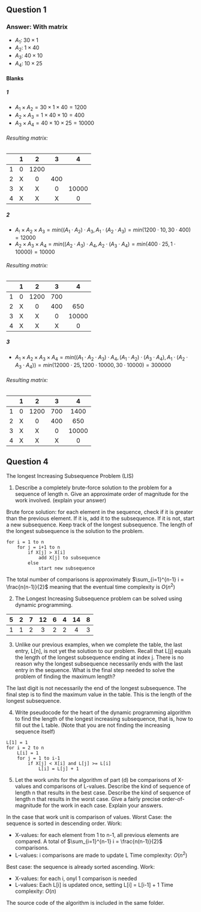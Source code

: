 ## Question 1
### Answer: With matrix 
- $A_1: \; 30\times 1$
- $A_2: \; 1\times 40$
- $A_3: \; 40\times 10$
- $A_4: \; 10\times 25$
#### Blanks
##### 1
- $A_1 \times A_2 = 30 \times 1 \times 40 = 1200$
- $A_2 \times A_3 = 1 \times 40 \times 10 = 400$
- $A_3 \times A_4 = 40 \times 10 \times 25 = 10000$
###### Resulting matrix:
||1|2|3|4|
|:-:|:-:|:-:|:-:|:-:|
|1|0|1200|||
|2|X|0|400||
|3|X|X|0|10000|
|4|X|X|X|0|
##### 2
- $A_! \times A_2 \times A_3 = min((A_1\cdot A_2)\cdot A_3, A_1\cdot (A_2\cdot A_3) = min(1200 \cdot 10, 30 \cdot 400) = 12000$
- $A_2 \times A_3 \times A_4 = min((A_2\cdot A_3)\cdot A_4, A_2\cdot (A_3\cdot A_4) = min(400 \cdot 25, 1 \cdot 10000) = 10000$
###### Resulting matrix:
||1|2|3|4|
|:-:|:-:|:-:|:-:|:-:|
|1|0|1200|700||
|2|X|0|400|650|
|3|X|X|0|10000|
|4|X|X|X|0|
##### 3
- $A_1 \times A_2 \times A_3 \times A_4 = min((A_1\cdot A_2\cdot A_3) \cdot A_4, (A_1\cdot A_2)\cdot (A_3\cdot A_4), A_1\cdot (A_2\cdot A_3\cdot A_4)) = min(12000 \cdot 25, 1200 \cdot 10000, 30 \cdot 10000) = 300000$
###### Resulting matrix:
||1|2|3|4|
|:-:|:-:|:-:|:-:|:-:|
|1|0|1200|700|1400|
|2|X|0|400|650|
|3|X|X|0|10000|
|4|X|X|X|0|
##### 


## Question 4
The longest Increasing Subsequence Problem (LIS)
1. Describe a completely brute-force solution to the problem for a sequence of length n.  Give an approximate order of magnitude for the work involved. (explain your answer)

Brute force solution:
for each element in the sequence, check if it is greater than the previous element. If it is, add it to the subsequence. If it is not, start a new subsequence. Keep track of the longest subsequence. The length of the longest subsequence is the solution to the problem.
```
for i = 1 to n
    for j = i+1 to n
        if X[j] > X[i]
            add X[j] to subsequence
        else
            start new subsequence
```
The total number of comparisons is approximately $\sum_{i=1}^{n-1} i = \frac{n(n-1)}{2}$ meaning that the eventual time complexity is $O(n^2)$

2. The Longest Increasing Subsequence problem can be solved using dynamic programming.

|5|2|7|12|6|4|14|8|
|:-:|:-:|:-:|:-:|:-:|:-:|:-:|:-:|
|1|1|2|3|2|2|4|3|

3. Unlike our previous examples, when we complete the table, the last entry, L[n], is not yet the solution to our problem.  Recall that L[j] equals the length of the longest subsequence ending at index j.  There is no reason why the longest subsequence necessarily ends with the last entry in the sequence.  What is the final step needed to solve the problem of finding the maximum length? 

The last digit is not necessarily the end of the longest subsequence.
The final step is to find the maximum value in the table. This is the length of the longest subsequence.

4. Write pseudocode for the heart of the dynamic programming algorithm to find the length of the longest increasing subsequence, that is, how to fill out the L table.  (Note that you are not finding the increasing sequence itself)

```
L[1] = 1
for i = 2 to n
    L[i] = 1
    for j = 1 to i-1
        if X[j] < X[i] and L[j] >= L[i]
            L[i] = L[j] + 1
```

5. Let the work units for the algorithm of part (d) be comparisons of X-values and comparisons of L-values.  Describe the kind of sequence of length n that results in the best case.  Describe the kind of sequence of length n that results in the worst case.  Give a fairly precise order-of-magnitude for the work in each case. Explain your answers. 

In the case that work unit is comparison of values.
Worst Case: the sequence is sorted in descending order. 
Work:
- X-values: for each element from 1 to n-1, all previous elements are compared. A total of $\sum_{i=1}^{n-1} i = \frac{n(n-1)}{2}$ comparisons.
- L-values: i comparisons are made to update L
Time complexity: $O(n^2)$

Best case: the sequence is already sorted ascending.
Work:
- X-values: for each i, onyl 1 comparison is needed
- L-values: Each L[i] is updated once, setting L[i] = L[i-1] + 1
Time complexity: $O(n)$

The source code of the algorithm is included in the same folder.
